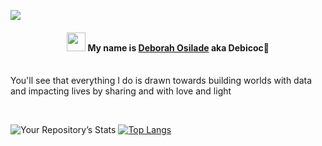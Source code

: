 ![](https://github.com/DeborahOsilade/DeborahOsilade/blob/main/Images/githb.png)

#### <p align="center"><img src="https://raw.githubusercontent.com/MartinHeinz/MartinHeinz/master/wave.gif" width="30px"> My name is [Deborah Osilade](https://msha.ke/deborahosilade.me) aka Debicoc:eyes: 



<br/> You'll see that everything I do is drawn towards building worlds with data and impacting lives by sharing and with love and light<br/>
                                                                

<br/>

![Your Repository’s Stats](https://github-readme-stats.vercel.app/api?username=DeborahOsilade&show_icons=true) [![Top Langs](https://github-readme-stats.vercel.app/api/top-langs/?username=DeborahOsilade&langs_count=8)](https://github.com/DeborahOsilade/github-readme-stats)

